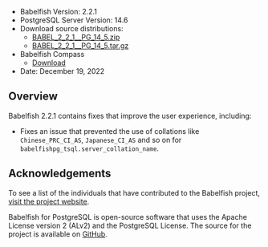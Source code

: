 - Babelfish Version: 2.2.1
- PostgreSQL Server Version: 14.6
- Download source distributions:
  - [BABEL_2_2_1__PG_14_5.zip](https://github.com/babelfish-for-postgresql/babelfish-for-postgresql/releases/download/BABEL_2_2_1__PG_14_5/BABEL_2_2_1__PG_14_5.zip)
  - [BABEL_2_2_1__PG_14_5.tar.gz](https://github.com/babelfish-for-postgresql/babelfish-for-postgresql/releases/download/BABEL_2_2_1__PG_14_5/BABEL_2_2_1__PG_14_5.tar.gz)
- Babelfish Compass
  - [Download](https://github.com/babelfish-for-postgresql/babelfish_compass/releases)
- Date: December 19, 2022

## Overview

Babelfish 2.2.1 contains fixes that improve the user experience, including:

- Fixes an issue that prevented the use of collations like `Chinese_PRC_CI_AS`, `Japanese_CI_AS` and so on for `babelfishpg_tsql.server_collation_name`.

## Acknowledgements

To see a list of the individuals that have contributed to the Babelfish project, [visit the project website](https://babelfishpg.org/contributors/).

Babelfish for PostgreSQL is open-source software that uses the Apache License version 2 (ALv2) and the PostgreSQL License. The source for the project is available on [GitHub](https://github.com/babelfish-for-postgresql). 

